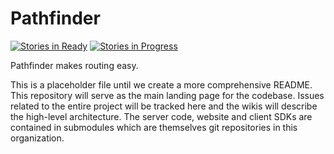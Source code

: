 # Pathfinder
[![Stories in Ready](https://badge.waffle.io/CSSE497/pathfinder.png?label=ready&title=Ready)](https://waffle.io/CSSE497/pathfinder)
[![Stories in Progress](https://badge.waffle.io/CSSE497/pathfinder.png?label=In%20Progress&title=In%20Progress)](https://waffle.io/CSSE497/pathfinder)

Pathfinder makes routing easy.

This is a placeholder file until we create a more comprehensive README. This repository will serve as the main landing page for the codebase. Issues related to the entire project will be tracked here and the wikis will describe the high-level architecture. The server code, website and client SDKs are contained in submodules which are themselves git repositories in this organization.

